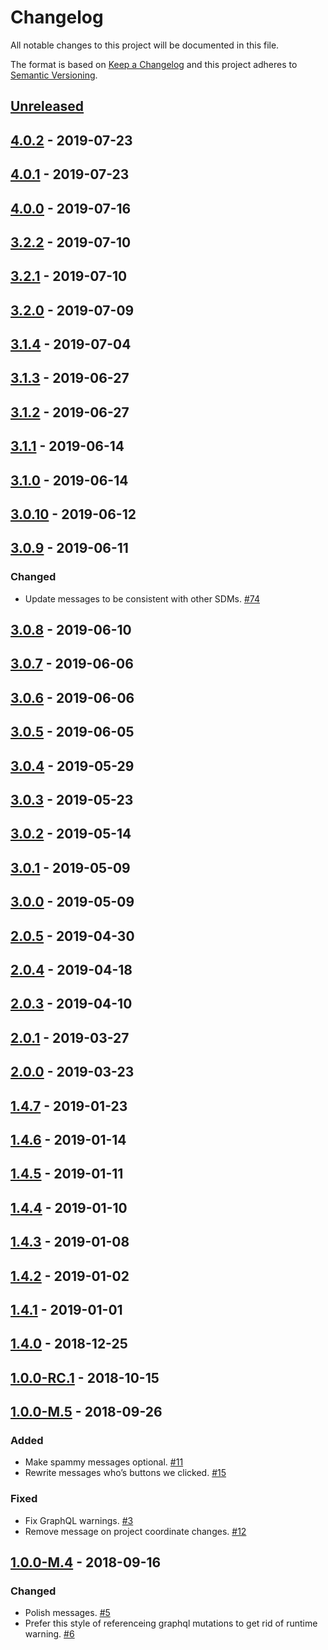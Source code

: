 # Changelog

All notable changes to this project will be documented in this file.

The format is based on [Keep a Changelog](http://keepachangelog.com/)
and this project adheres to [Semantic Versioning](http://semver.org/).

## [Unreleased](https://github.com/atomist/sdm-pack-fingerprints/compare/4.0.2...HEAD)

## [4.0.2](https://github.com/atomist/sdm-pack-fingerprints/compare/4.0.1...4.0.2) - 2019-07-23

## [4.0.1](https://github.com/atomist/sdm-pack-fingerprints/compare/4.0.0...4.0.1) - 2019-07-23

## [4.0.0](https://github.com/atomist/sdm-pack-fingerprints/compare/3.2.2...4.0.0) - 2019-07-16

## [3.2.2](https://github.com/atomist/sdm-pack-fingerprints/compare/3.2.1...3.2.2) - 2019-07-10

## [3.2.1](https://github.com/atomist/sdm-pack-fingerprints/compare/3.2.0...3.2.1) - 2019-07-10

## [3.2.0](https://github.com/atomist/sdm-pack-fingerprints/compare/3.1.4...3.2.0) - 2019-07-09

## [3.1.4](https://github.com/atomist/sdm-pack-fingerprints/compare/3.1.3...3.1.4) - 2019-07-04

## [3.1.3](https://github.com/atomist/sdm-pack-fingerprints/compare/3.1.2...3.1.3) - 2019-06-27

## [3.1.2](https://github.com/atomist/sdm-pack-fingerprints/compare/3.1.1...3.1.2) - 2019-06-27

## [3.1.1](https://github.com/atomist/sdm-pack-fingerprints/compare/3.1.0...3.1.1) - 2019-06-14

## [3.1.0](https://github.com/atomist/sdm-pack-fingerprints/compare/3.0.10...3.1.0) - 2019-06-14

## [3.0.10](https://github.com/atomist/sdm-pack-fingerprints/compare/3.0.9...3.0.10) - 2019-06-12

## [3.0.9](https://github.com/atomist/sdm-pack-fingerprints/compare/3.0.8...3.0.9) - 2019-06-11

### Changed

-   Update messages to be consistent with other SDMs. [#74](https://github.com/atomist/sdm-pack-fingerprints/issues/74)

## [3.0.8](https://github.com/atomist/sdm-pack-fingerprints/compare/3.0.7...3.0.8) - 2019-06-10

## [3.0.7](https://github.com/atomist/sdm-pack-fingerprints/compare/3.0.6...3.0.7) - 2019-06-06

## [3.0.6](https://github.com/atomist/sdm-pack-fingerprints/compare/3.0.5...3.0.6) - 2019-06-06

## [3.0.5](https://github.com/atomist/sdm-pack-fingerprints/compare/3.0.4...3.0.5) - 2019-06-05

## [3.0.4](https://github.com/atomist/sdm-pack-fingerprints/compare/3.0.3...3.0.4) - 2019-05-29

## [3.0.3](https://github.com/atomist/sdm-pack-fingerprints/compare/3.0.2...3.0.3) - 2019-05-23

## [3.0.2](https://github.com/atomist/sdm-pack-fingerprints/compare/3.0.1...3.0.2) - 2019-05-14

## [3.0.1](https://github.com/atomist/sdm-pack-fingerprints/compare/3.0.0...3.0.1) - 2019-05-09

## [3.0.0](https://github.com/atomist/sdm-pack-fingerprints/compare/2.0.5...3.0.0) - 2019-05-09

## [2.0.5](https://github.com/atomist/sdm-pack-fingerprints/compare/2.0.4...2.0.5) - 2019-04-30

## [2.0.4](https://github.com/atomist/sdm-pack-fingerprints/compare/2.0.3...2.0.4) - 2019-04-18

## [2.0.3](https://github.com/atomist/sdm-pack-fingerprints/compare/2.0.1...2.0.3) - 2019-04-10

## [2.0.1](https://github.com/atomist/sdm-pack-fingerprints/compare/2.0.0...2.0.1) - 2019-03-27

## [2.0.0](https://github.com/atomist/sdm-pack-fingerprints/compare/1.4.7...2.0.0) - 2019-03-23

## [1.4.7](https://github.com/atomist/sdm-pack-fingerprints/compare/1.4.6...1.4.7) - 2019-01-23

## [1.4.6](https://github.com/atomist/sdm-pack-fingerprints/compare/1.4.5...1.4.6) - 2019-01-14

## [1.4.5](https://github.com/atomist/sdm-pack-fingerprints/compare/1.4.4...1.4.5) - 2019-01-11

## [1.4.4](https://github.com/atomist/sdm-pack-fingerprints/compare/1.4.3...1.4.4) - 2019-01-10

## [1.4.3](https://github.com/atomist/sdm-pack-fingerprints/compare/1.4.2...1.4.3) - 2019-01-08

## [1.4.2](https://github.com/atomist/sdm-pack-fingerprints/compare/1.4.1...1.4.2) - 2019-01-02

## [1.4.1](https://github.com/atomist/sdm-pack-fingerprints/compare/1.4.0...1.4.1) - 2019-01-01

## [1.4.0](https://github.com/atomist/sdm-pack-fingerprints/compare/1.0.0-RC.1...1.4.0) - 2018-12-25

## [1.0.0-RC.1](https://github.com/atomist/sdm-pack-fingerprints/compare/1.0.0-M.5...1.0.0-RC.1) - 2018-10-15

## [1.0.0-M.5](https://github.com/atomist/sdm-pack-fingerprints/compare/1.0.0-M.4...1.0.0-M.5) - 2018-09-26

### Added

-   Make spammy messages optional. [#11](https://github.com/atomist/sdm-pack-fingerprints/issues/11)
-   Rewrite messages who’s buttons we clicked. [#15](https://github.com/atomist/sdm-pack-fingerprints/issues/15)

### Fixed

-   Fix GraphQL warnings. [#3](https://github.com/atomist/sdm-pack-fingerprints/issues/3)
-   Remove message on project coordinate changes. [#12](https://github.com/atomist/sdm-pack-fingerprints/issues/12)

## [1.0.0-M.4](https://github.com/atomist/sdm-pack-fingerprints/tree/1.0.0-M.4) - 2018-09-16

### Changed

-   Polish messages. [#5](https://github.com/atomist/sdm-pack-fingerprints/issues/5)
-   Prefer this style of referenceing graphql mutations to get rid of runtime warning. [#6](https://github.com/atomist/sdm-pack-fingerprints/issues/6)
